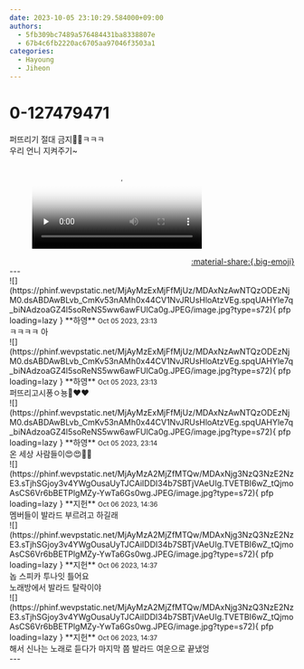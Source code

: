 ```yaml
---
date: 2023-10-05 23:10:29.584000+09:00
authors:
  - 5fb309bc7489a576484431ba8338807e
  - 67b4c6fb2220ac6705aa97046f3503a1
categories:
  - Hayoung
  - Jiheon
---
```


# 0-127479471

<div class="post-container" markdown="1">
<div class="content-container md-sidebar__scrollwrap" markdown="1">

퍼뜨리기 절대 금지🤫🤫ㅋㅋㅋ<br>우리 언니 지켜주기~

<figure markdown="1">
<video controls="controls" preload="none" poster="/assets/videos/weverse_4-865841-thumb.jpg">
<source src="/assets/videos/weverse_4-865841.mp4#t=1" type="video/mp4">
Your browser does not support the video tag.
</video>
</figure>


</div>
</div>

<div style="text-align: right;" markdown="1">
<a href="https://weverse.io/fromis9/artist/0-127479471" style="text-align: right;">:material-share:{.big-emoji}</a>
</div>
---

<div class="comments-container md-sidebar__scrollwrap" markdown="1">
<div class="comment" markdown="1">
<div class='id-container' markdown="1">
![](https://phinf.wevpstatic.net/MjAyMzExMjFfMjUz/MDAxNzAwNTQzODEzNjM0.dsABDAwBLvb_CmKv53nAMh0x44CV1NvJRUsHloAtzVEg.spqUAHYle7q_biNAdzoaGZ4l5soReNS5ww6awFUlCa0g.JPEG/image.jpg?type=s72){ pfp loading=lazy }
**<span class="artist">하영</span>** <small>Oct 05 2023, 23:13</small><br>
</div>
<div class='comment-body' markdown="1">
ㅋㅋㅋㅋ 아 
</div>
</div>
<div class="comment" markdown="1">
<div class='id-container' markdown="1">
![](https://phinf.wevpstatic.net/MjAyMzExMjFfMjUz/MDAxNzAwNTQzODEzNjM0.dsABDAwBLvb_CmKv53nAMh0x44CV1NvJRUsHloAtzVEg.spqUAHYle7q_biNAdzoaGZ4l5soReNS5ww6awFUlCa0g.JPEG/image.jpg?type=s72){ pfp loading=lazy }
**<span class="artist">하영</span>** <small>Oct 05 2023, 23:13</small><br>
</div>
<div class='comment-body' markdown="1">
퍼뜨리고시퐁ㅇ뇽🥰❤️❤️
</div>
</div>
<div class="comment" markdown="1">
<div class='id-container' markdown="1">
![](https://phinf.wevpstatic.net/MjAyMzExMjFfMjUz/MDAxNzAwNTQzODEzNjM0.dsABDAwBLvb_CmKv53nAMh0x44CV1NvJRUsHloAtzVEg.spqUAHYle7q_biNAdzoaGZ4l5soReNS5ww6awFUlCa0g.JPEG/image.jpg?type=s72){ pfp loading=lazy }
**<span class="artist">하영</span>** <small>Oct 05 2023, 23:14</small><br>
</div>
<div class='comment-body' markdown="1">
온 세상 사람들이😍😍🫶🫶
</div>
</div>
<div class="comment" markdown="1">
<div class='id-container' markdown="1">
![](https://phinf.wevpstatic.net/MjAyMzA2MjZfMTQw/MDAxNjg3NzQ3NzE2NzE3.sTjhSGjoy3v4YWgOusaUyTJCAiIDDI34b7SBTjVAeUIg.TVETBI6wZ_tQjmoAsCS6Vr6bBETPlgMZy-YwTa6Gs0wg.JPEG/image.jpg?type=s72){ pfp loading=lazy }
**<span class="artist">지헌</span>** <small>Oct 06 2023, 14:36</small><br>
</div>
<div class='comment-body' markdown="1">
멤버들이 발라드 부르려고 하길래
</div>
</div>
<div class="comment" markdown="1">
<div class='id-container' markdown="1">
![](https://phinf.wevpstatic.net/MjAyMzA2MjZfMTQw/MDAxNjg3NzQ3NzE2NzE3.sTjhSGjoy3v4YWgOusaUyTJCAiIDDI34b7SBTjVAeUIg.TVETBI6wZ_tQjmoAsCS6Vr6bBETPlgMZy-YwTa6Gs0wg.JPEG/image.jpg?type=s72){ pfp loading=lazy }
**<span class="artist">지헌</span>** <small>Oct 06 2023, 14:37</small><br>
</div>
<div class='comment-body' markdown="1">
놉 스피카 투나잇 틀어요<br>노래방에서 발라드 탈락이야
</div>
</div>
<div class="comment" markdown="1">
<div class='id-container' markdown="1">
![](https://phinf.wevpstatic.net/MjAyMzA2MjZfMTQw/MDAxNjg3NzQ3NzE2NzE3.sTjhSGjoy3v4YWgOusaUyTJCAiIDDI34b7SBTjVAeUIg.TVETBI6wZ_tQjmoAsCS6Vr6bBETPlgMZy-YwTa6Gs0wg.JPEG/image.jpg?type=s72){ pfp loading=lazy }
**<span class="artist">지헌</span>** <small>Oct 06 2023, 14:37</small><br>
</div>
<div class='comment-body' markdown="1">
해서 신나는 노래로 듣다가 마지막 쯤 발라드 여운으로 끝냈엉
</div>
</div>
</div>
---
